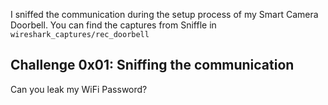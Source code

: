 I sniffed the communication during the setup process of my Smart Camera Doorbell. You can find the captures from Sniffle in `wireshark_captures/rec_doorbell`

## Challenge 0x01: Sniffing the communication

Can you leak my WiFi Password?
